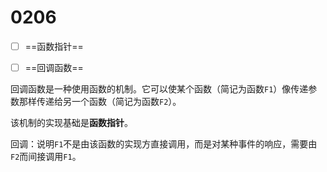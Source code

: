# 0206

- [ ] ==函数指针==
- [ ] ==回调函数==



回调函数是一种使用函数的机制。它可以使某个函数（简记为函数`F1`）像传递参数那样传递给另一个函数（简记为函数`F2`）。

该机制的实现基础是**函数指针**。

回调：说明`F1`不是由该函数的实现方直接调用，而是对某种事件的响应，需要由`F2`而间接调用`F1`。



